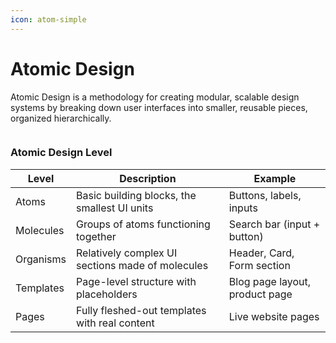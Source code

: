 ```yaml
---
icon: atom-simple
---
```


# Atomic Design

Atomic Design is a methodology for creating modular, scalable design systems by breaking down user interfaces into smaller, reusable pieces, organized hierarchically.

<figure><img src="https://gitbookio.github.io/onboarding-template-images/interactive-hero.png" alt=""><figcaption></figcaption></figure>

### Atomic Design Level

| Level     | Description                                      | Example                        |
| --------- | ------------------------------------------------ | ------------------------------ |
| Atoms     | Basic building blocks, the smallest UI units     | Buttons, labels, inputs        |
| Molecules | Groups of atoms functioning together             | Search bar (input + button)    |
| Organisms | Relatively complex UI sections made of molecules | Header, Card, Form section     |
| Templates | Page-level structure with placeholders           | Blog page layout, product page |
| Pages     | Fully fleshed-out templates with real content    | Live website pages             |
